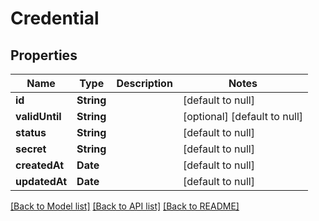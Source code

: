 # Credential
## Properties

Name | Type | Description | Notes
------------ | ------------- | ------------- | -------------
**id** | **String** |  | [default to null]
**validUntil** | **String** |  | [optional] [default to null]
**status** | **String** |  | [default to null]
**secret** | **String** |  | [default to null]
**createdAt** | **Date** |  | [default to null]
**updatedAt** | **Date** |  | [default to null]

[[Back to Model list]](../README.md#documentation-for-models) [[Back to API list]](../README.md#documentation-for-api-endpoints) [[Back to README]](../README.md)

